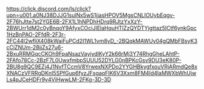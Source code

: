 https://click.discord.com/ls/click?upn=u001.a0NJ38DJJG1sulNx5wS1jjasHPOV5MgsCNLIOUybEqgv-2F76hJtte7st2YGE6B-2FX1L1hNPDhHDrq9RJtzYxXzY-2BWUrr1dM2c0yBnqoY9AfyxCOciJIElaHquHTlZzQYDTYjgttaz5ICtf6ynkGpc1HzBnPAO-2FfdR-2F3r-2FC44I2wfliX408kWaiFuPCd2I1WL1vm8yD_-2BQqkMAWUy04gQMbFBsyK3cCjZNUm-2BjjZs27u6-2BxuRRMGqcCKOh9FpaNsazVayjydlKyY2k66rMj3Y74RhgGheLAhtP-2FAfo78Cc-2BzF7L0UwxfmbpSUUU52DYLG0nBPKcGsv9DU3eK80P-2BU8g9QC9EZj4J1NvfTCcmV8YrwexNXPDo2YYGHBkygfxouVRjARmdQe8xXNACzVFRRgDKnI5SPfGup6fyzJFsgaqFIK6V3Xxm8FM4Id4IaMWXbWhUjwLs4pJCeHDFr9y4ViHwwLM-2FKg-3D-3D
